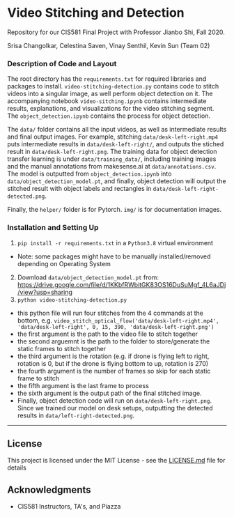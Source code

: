 # Video Stitching and Detection
Repository for our CIS581 Final Project with Professor Jianbo Shi, Fall 2020.

Srisa Changolkar, Celestina Saven, Vinay Senthil, Kevin Sun (Team 02)

### Description of Code and Layout
The root directory has the `requirements.txt` for required libraries and packages to install. `video-stitching-detection.py` contains code to stitch videos into a singular image, as well perform object detection on it. The accompanying notebook `video-sitching.ipynb` contains intermediate results, explanations, and visualizations for the video stitching segment. The `object_detection.ipynb` contains the process for object detection.

The `data/` folder contains all the input videos, as well as intermediate results and final output images. For example, stitching `data/desk-left-right.mp4` puts intermediate results in `data/desk-left-right/`, and outputs the stiched result in `data/desk-left-right.png`. The training data for object detection transfer learning is under `data/training_data/`, including training images and the manual annotations from makesense.ai at `data/annotations.csv`. The model is outputted from `object_detection.ipynb` into `data/object_detection_model.pt`, and finally, object detection will output the stitched result with object labels and rectangles in `data/desk-left-right-detected.png`.

Finally, the `helper/` folder is for Pytorch. `img/` is for documentation images.

### Installation and Setting Up
1. `pip install -r requirements.txt` in a `Python3.8` virtual environment
- Note: some packages might have to be manually installed/removed depending on Operating System
2. Download `data/object_detection_model.pt` from: https://drive.google.com/file/d/1KKbfRWbitGK83OS16DuSuMgf_4L6aJDj/view?usp=sharing
3. `python video-stitching-detection.py`
- this python file will run four stitches from the 4 commands at the bottom, e.g. `video_stitch_optical_flow('data/desk-left-right.mp4', 'data/desk-left-right', 0, 15, 390, 'data/desk-left-right.png')`
- the first argument is the path to the video file to stitch together
- the second arguemnt is the path to the folder to store/generate the static frames to stitch together
- the third argument is the rotation (e.g. if drone is flying left to right, rotation is 0, but if the drone is flying bottom to up, rotation is 270)
- the fourth argument is the number of frames so skip for each static frame to stitch
- the fifth argument is the last frame to process
- the sixth argument is the output path of the final stitched image.
- Finally, object detection code will run on `data/desk-left-right.png`. Since we trained our model on desk setups, outputting the detected results in `data/left-right-detected.png`.

---

## License
This project is licensed under the MIT License - see the [LICENSE.md](LICENSE.md) file for details

## Acknowledgments
* CIS581 Instructors, TA's, and Piazza
